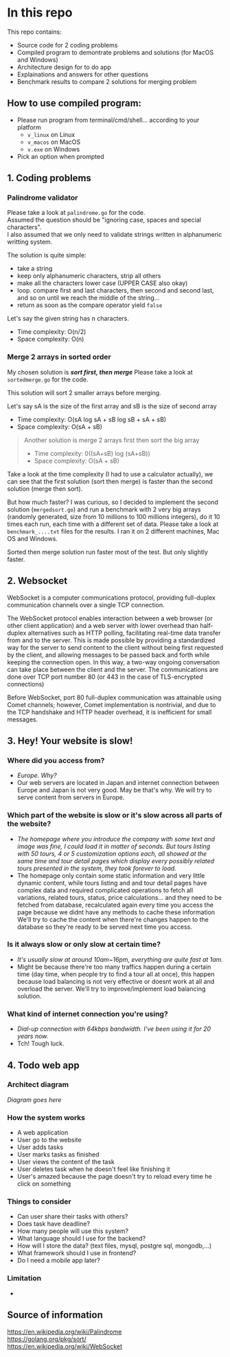 # In this repo

This repo contains:

- Source code for 2 coding problems
- Compiled program to demontrate problems and solutions (for MacOS and Windows)
- Architecture design for to do app
- Explainations and answers for other questions
- Benchmark results to compare 2 solutions for merging problem

## How to use compiled program:
- Please run program from terminal/cmd/shell... according to your platform
  - `v_linux` on Linux
  - `v_macos` on MacOS
  - `v.exe` on Windows
- Pick an option when prompted

## 1. Coding problems

### Palindrome validator

Please take a look at `palindrome.go` for the code.  
Assumed the question should be "ignoring case, spaces and special characters".  
I also assumed that we only need to validate strings written in alphanumeric writting system.

The solution is quite simple:
- take a string
- keep only alphanumeric characters, strip all others
- make all the characters lower case (UPPER CASE also okay)
- loop. compare first and last characters, then second and second last, and so on until we reach the middle of the string...
- return as soon as the compare operator yield `false`

Let's say the given string has n characters.  

- Time complexity: O(n/2)
- Space complexity: O(n)

### Merge 2 arrays in sorted order

My chosen solution is ***sort first, then merge***
Please take a look at `sortedmerge.go` for the code.

This solution will sort 2 smaller arrays before merging.

Let's say sA is the size of the first array and sB is the size of second array

- Time complexity: O(sA log sA + sB log sB + sA + sB)
- Space complexity: O(sA + sB)

> Another solution is merge 2 arrays first then sort the big array
> - Time complexity: 0((sA+sB) log (sA+sB))
> - Space complexity: O(sA + sB)

Take a look at the time complexity (I had to use a calculator actually), we can see that the first solution (sort then merge) is faster than the second solution (merge then sort).

But how much faster? I was curious, so I decided to implement the second solution (`mergedsort.go`) and run a benchmark with 2 very big arrays (randomly generated, size from 10 millions to 100 millions integers), do it 10 times each run, each time with a different set of data. Please take a look at `benchmark_....txt` files for the results. I ran it on 2 different machines, Mac OS and Windows.

Sorted then merge solution run faster most of the test. But only slightly faster.

## 2. Websocket

WebSocket is a computer communications protocol, providing full-duplex communication channels over a single TCP connection.

The WebSocket protocol enables interaction between a web browser (or other client application) and a web server with lower overhead than half-duplex alternatives such as HTTP polling, facilitating real-time data transfer from and to the server. This is made possible by providing a standardized way for the server to send content to the client without being first requested by the client, and allowing messages to be passed back and forth while keeping the connection open. In this way, a two-way ongoing conversation can take place between the client and the server. The communications are done over TCP port number 80 (or 443 in the case of TLS-encrypted connections)

Before WebSocket, port 80 full-duplex communication was attainable using Comet channels; however, Comet implementation is nontrivial, and due to the TCP handshake and HTTP header overhead, it is inefficient for small messages.

## 3. Hey! Your website is slow!

### Where did you access from?

  - *Europe. Why?*
  - Our web servers are located in Japan and internet connection between Europe and Japan is not very good. May be that's why. We will try to serve content from servers in Europe.

### Which part of the website is slow or it's slow across all parts of the website?

  - *The homepage where you introduce the company with some text and image was fine, I could load it in matter of seconds. But tours listing with 50 tours, 4 or 5 customization options each, all showed at the same time and tour detail pages which display every possibly related tours presented in the system, they took forever to load.*
  - The homepage only contain some static information and very little dynamic content, while tours listing and and tour detail pages have complex data and required complicated operations to fetch all variations, related tours, status, price calculations... and they need to be fetched from database, recalculated again every time you access the page because we didnt have any methods to cache these information We'll try to cache the content when there're changes happen to the database so they're ready to be served next time you access.

### Is it always slow or only slow at certain time?

  - *It's usually slow at around 10am~16pm, everything are quite fast at 1am.*
  - Might be because there're too many traffics happen during a certain time (day time, when people try to find a tour all at once), this happen because load balancing is not very effective or doesnt work at all and overload the server. We'll try to improve/implement load balancing solution.

### What kind of internet connection you're using?

  - *Dial-up connection with 64kbps bandwidth. I've been using it for 20 years now.*
  - Tch! Tough luck.

## 4. Todo web app

### Architect diagram

*Diagram goes here*

### How the system works

- A web application
- User go to the website
- User adds tasks
- User marks tasks as finished
- User views the content of the task
- User deletes task when he doesn't feel like finishing it
- User's amazed because the page doesn't try to reload every time he click on something

### Things to consider

- Can user share their tasks with others?
- Does task have deadline?
- How many people will use this system?
- What language should I use for the backend?
- How will I store the data? (text files, mysql, postgre sql, mongodb,...)
- What framework should I use in frontend?
- Do I need a mobile app later?

### Limitation

- 

## Source of information

https://en.wikipedia.org/wiki/Palindrome  
https://golang.org/pkg/sort/  
https://en.wikipedia.org/wiki/WebSocket  
